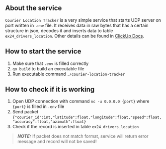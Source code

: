 ## About the service

`Courier Location Tracker` is a very simple service that starts UDP server 
on port written in `.env` file. It receives data in raw bytes that has a certain
structure in json, decodes it and inserts data to table `ex24_drivers_location`.
Other details can be found in [ClickUp Docs](https://app.clickup.com/3609340/v/dc/3e4qw-1174/3e4qw-14663).

## How to start the service

1. Make sure that `.env` is filled correctly
2. `go build` to build an executable file
3. Run executable command `./courier-location-tracker`

## How to check if it is working

1. Open UDP connection with command `nc -u 0.0.0.0 {port}` where `{port}` is filled in `.env` file
2. Send packet `{"courier_id":int,"latitude":float,"longitude":float,"speed":float,"accuracy":float,"azimuth":float}`
3. Check if the record is inserted in table `ex24_drivers_location`

> **_NOTE:_** If packet does not match format, service will return error message and record will not be saved!
